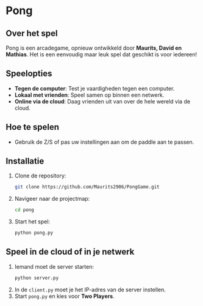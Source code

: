 # Pong

## Over het spel
Pong is een arcadegame, opnieuw ontwikkeld door **Maurits, David en Mathias**. Het is een eenvoudig maar leuk spel dat geschikt is voor iedereen!

## Speelopties
- **Tegen de computer**: Test je vaardigheden tegen een computer.
- **Lokaal met vrienden**: Speel samen op binnen een netwerk.
- **Online via de cloud**: Daag vrienden uit van over de hele wereld via de cloud.

## Hoe te spelen
- Gebruik de Z/S of pas uw instellingen aan om de paddle aan te passen.

## Installatie
1. Clone de repository:
   ```sh
   git clone https://github.com/Maurits2906/PongGame.git
   ```
2. Navigeer naar de projectmap:
   ```sh
   cd pong
   ```
3. Start het spel:
   ```sh
   python pong.py
   ```

## Speel in de cloud of in je netwerk
1. Iemand moet de server starten:
   ```sh
   python server.py
   ```
2. In de `client.py` moet je het IP-adres van de server instellen.
3. Start `pong.py` en kies voor **Two Players**.
